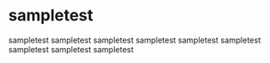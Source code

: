 # sampletest
sampletest
sampletest
sampletest
sampletest
sampletest
sampletest
sampletest
sampletest
sampletest
